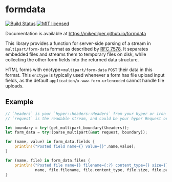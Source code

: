 # formdata

[![Build Status](https://travis-ci.org/mikedilger/formdata.svg?branch=master)](https://travis-ci.org/mikedilger/formdata)
[![MIT licensed](https://img.shields.io/badge/license-MIT-blue.svg)](./LICENSE)

Documentation is available at https://mikedilger.github.io/formdata

This library provides a function for server-side parsing of a stream in
`multipart/form-data` format as described by [RFC 7578](https://tools.ietf.org/html/rfc7578).
It separates embedded files and streams them to temporary files on disk, while collecting
the other form fields into the returned data structure.

HTML forms with enctype=`multipart/form-data` `POST` their data in this format.
This `enctype` is typically used whenever a form has file upload input fields,
as the default `application/x-www-form-urlencoded` cannot handle file uploads.

## Example

```rust
// `headers` is your `hyper::headers::Headers` from your hyper or iron request.
// `request` is the readable stream, and could be your hyper Request or iron HttpRequest, or

let boundary = try!(get_multipart_boundary(&headers));
let form_data = try!(parse_multipart(&mut request, boundary));

for (name, value) in form_data.fields {
    println!("Posted field name={} value={}",name,value);
}

for (name, file) in form_data.files {
    println!("Posted file name={} filename={:?} content_type={} size={} temporary_path={:?}",
             name, file.filename, file.content_type, file.size, file.path);
}

```
